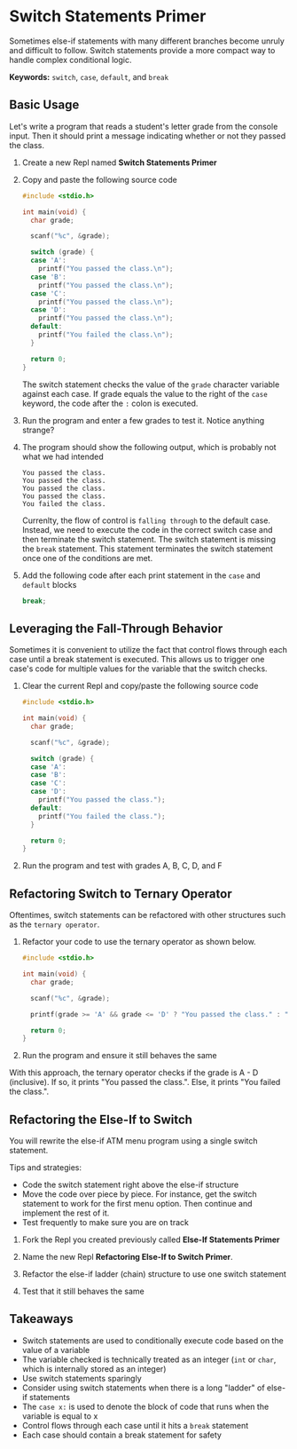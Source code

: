 # Switch Statements Primer
Sometimes else-if statements with many different branches become unruly and difficult to follow. Switch statements provide a more compact way to handle complex conditional logic.

**Keywords:** `switch`, `case`, `default`, and `break`

## Basic Usage
Let's write a program that reads a student's letter grade from the console input. Then it should print a message indicating whether or not they passed the class.

1. Create a new Repl named **Switch Statements Primer**

1. Copy and paste the following source code

    ```C
    #include <stdio.h>

    int main(void) {
      char grade;
    
      scanf("%c", &grade);
    
      switch (grade) {
      case 'A':
        printf("You passed the class.\n");
      case 'B':
        printf("You passed the class.\n");
      case 'C':
        printf("You passed the class.\n");
      case 'D':
        printf("You passed the class.\n");
      default:
        printf("You failed the class.\n");
      }
    
      return 0;
    }
    ```

    The switch statement checks the value of the `grade` character variable against each case. If grade equals the value to the right of the `case` keyword, the code after the `:` colon is executed.

1. Run the program and enter a few grades to test it. Notice anything strange?

1. The program should show the following output, which is probably not what we had intended

    ```
    You passed the class.
    You passed the class.
    You passed the class.
    You passed the class.
    You failed the class.
    ```

    Currenlty, the flow of control is `falling through` to the default case. Instead, we need to execute the code in the correct switch case and then terminate the switch statement. The switch statement is missing the `break` statement. This statement terminates the switch statement once one of the conditions are met.

1. Add the following code after each print statement in the `case` and `default` blocks

    ```C
    break;
    ```

## Leveraging the Fall-Through Behavior
Sometimes it is convenient to utilize the fact that control flows through each case until a break statement is executed. This allows us to trigger one case's code for multiple values for the variable that the switch checks.

1. Clear the current Repl and copy/paste the following source code

    ```C
    #include <stdio.h>

    int main(void) {
      char grade;
    
      scanf("%c", &grade);
    
      switch (grade) {
      case 'A':
      case 'B':
      case 'C':
      case 'D':
        printf("You passed the class.");
      default:
        printf("You failed the class.");
      }
    
      return 0;
    }
    ```

1. Run the program and test with grades A, B, C, D, and F

## Refactoring Switch to Ternary Operator

Oftentimes, switch statements can be refactored with other structures such as the `ternary operator`.

1. Refactor your code to use the ternary operator as shown below.

    ```C
    #include <stdio.h>
    
    int main(void) {
      char grade;
    
      scanf("%c", &grade);
    
      printf(grade >= 'A' && grade <= 'D' ? "You passed the class." : "You failed the class.");
    
      return 0;
    }
    ```

1. Run the program and ensure it still behaves the same

With this approach, the ternary operator checks if the grade is A - D (inclusive). If so, it prints "You passed the class.". Else, it prints "You failed the class.".

## Refactoring the Else-If to Switch
You will rewrite the else-if ATM menu program using a single switch statement.

Tips and strategies:

- Code the switch statement right above the else-if structure
- Move the code over piece by piece. For instance, get the switch statement to work for the first menu option. Then continue and implement the rest of it.
- Test frequently to make sure you are on track

1. Fork the Repl you created previously called **Else-If Statements Primer**

1. Name the new Repl **Refactoring Else-If to Switch Primer**.

1. Refactor the else-if ladder (chain) structure to use one switch statement

1. Test that it still behaves the same

## Takeaways

- Switch statements are used to conditionally execute code based on the value of a variable
- The variable checked is technically treated as an integer (`int` or `char`, which is internally stored as an integer)
- Use switch statements sparingly
- Consider using switch statements when there is a long "ladder" of else-if statements
- The `case x:` is used to denote the block of code that runs when the variable is equal to x
- Control flows through each case until it hits a `break` statement
- Each case should contain a break statement for safety
